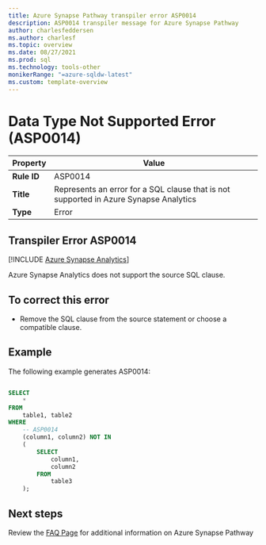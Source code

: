 ```yaml
---
title: Azure Synapse Pathway transpiler error ASP0014
description: ASP0014 transpiler message for Azure Synapse Pathway
author: charlesfeddersen
ms.author: charlesf
ms.topic: overview
ms.date: 08/27/2021
ms.prod: sql
ms.technology: tools-other
monikerRange: "=azure-sqldw-latest"
ms.custom: template-overview 
---
```


# Data Type Not Supported Error (ASP0014)

|Property|Value|
|-|-|
| **Rule ID** | ASP0014 |
| **Title** | Represents an error for a SQL clause that is not supported in Azure Synapse Analytics |
| **Type** | Error |

## Transpiler Error ASP0014
[!INCLUDE [Azure Synapse Analytics](../../../includes/applies-to-version/asa.md)]

Azure Synapse Analytics does not support the source SQL clause.

## To correct this error

* Remove the SQL clause from the source statement or choose a compatible clause.

## Example

The following example generates ASP0014:

```sql

SELECT
    *
FROM
    table1, table2
WHERE
    -- ASP0014
    (column1, column2) NOT IN
    (
        SELECT
            column1,
            column2
        FROM
            table3
    );

```

## Next steps

Review the [FAQ Page](../pathway-faq.md) for additional information on Azure Synapse Pathway

